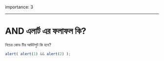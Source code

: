 importance: 3

---

# AND এলার্ট এর ফলাফল কি?

নিচের কোড টির আউটপুট কি হবে?

```js
alert( alert(1) && alert(2) );
```

